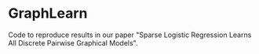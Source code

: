 # GraphLearn
Code to reproduce results in our paper "Sparse Logistic Regression Learns All Discrete Pairwise Graphical Models".
